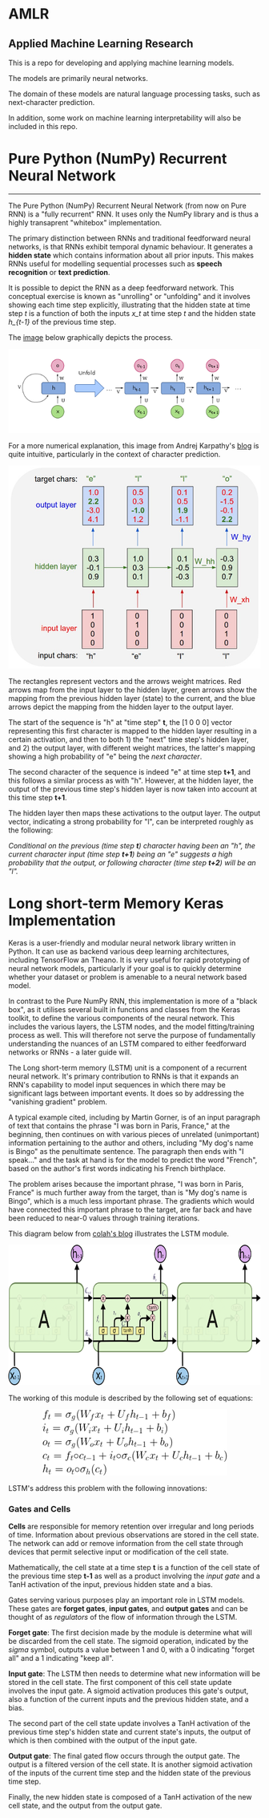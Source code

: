 # AMLR
Applied Machine Learning Research
---

This is a repo for developing and applying machine learning models.

The models are primarily neural networks.

The domain of these models are natural language processing tasks, such as next-character prediction.

In addition, some work on machine learning interpretability will also be included in this repo.

# Pure Python (NumPy) Recurrent Neural Network
---

The Pure Python (NumPy) Recurrent Neural Network (from now on Pure RNN) is a "fully recurrent" RNN. It uses only the NumPy library and is thus a highly transaprent "whitebox" implementation.

The primary distinction between RNNs and traditional feedforward neural networks, is that RNNs exhibit temporal dynamic behaviour. It generates a **hidden state** which contains information about all prior inputs. This makes RNNs useful for modelling sequential processes such as **speech recognition** or **text prediction**.

It is possible to depict the RNN as a deep feedforward network. This conceptual exercise is known as "unrolling" or "unfolding" and it involves showing each time step explicitly, illustrating that the hidden state at time step *t* is a function of both the inputs *x_t* at time step *t* and the hidden state *h_{t-1}* of the previous time step.

The [image](https://en.wikipedia.org/wiki/Recurrent_neural_network "RNN - Wikipedia") below graphically depicts the process.

![alt text](https://github.com/SolomonZA/AMLR/blob/master/img/rnn_unrolled.png "Logo Title Text 1")

For a more numerical explanation, this image from Andrej Karpathy's [blog](http://karpathy.github.io/2015/05/21/rnn-effectiveness/ "Unreasonable Effectiveness of RNNs") is quite intuitive, particularly in the context of character prediction.

![alt text](https://github.com/SolomonZA/AMLR/blob/master/img/rnn_unrolled_1.jpeg "Unrolled RNN")

The rectangles represent vectors and the arrows weight matrices. Red arrows map from the input layer to the hidden layer, green arrows show the mapping from the previous hidden layer (state) to the current, and the blue arrows depict the mapping from the hidden layer to the output layer.

The start of the sequence is "h" at "time step" **t**, the [1 0 0 0] vector representing this first character is mapped to the hidden layer resulting in a certain activation, and then to both 1) the "next" time step's hidden layer, and 2) the output layer, with different weight matrices, the latter's mapping showing a high probability of "e" being the *next character*.

The second character of the sequence is indeed "e" at time step **t+1**, and this follows a similar process as with "h". However, at the hidden layer, the output of the previous time step's hidden layer is now taken into account at this time step **t+1**.

The hidden layer then maps these activations to the output layer. The output vector, indicating a strong probability for "l", can be interpreted roughly as the following:

*Conditional on the previous (time step **t**) character having been an "h", the current character input (time step **t+1**) being an "e" suggests a high probability that the output, or following character (time step **t+2**) will be an "l".*

# Long short-term Memory Keras Implementation

Keras is a user-friendly and modular neural network library written in Python. It can use as backend various deep learning architectures, including TensorFlow an Theano. It is very useful for rapid prototyping of neural network models, particularly if your goal is to quickly determine whether your dataset or problem is amenable to a neural network based model.

In contrast to the Pure NumPy RNN, this implementation is more of a "black box", as it utilises several built in functions and classes from the Keras toolkit, to define the various components of the neural network. This includes the various layers, the LSTM nodes, and the model fitting/training process as well. This will therefore not serve the purpose of fundamentally understanding the nuances of an LSTM compared to either feedforward networks or RNNs - a later guide will. 

The Long short-term memory (LSTM) unit is a component of a recurrent neural network. It's primary contribution to RNNs is that it expands an RNN's capability to model input sequences in which there may be significant lags between important events. It does so by addressing the "vanishing gradient" problem.

A typical example cited, including by Martin Gorner, is of an input  paragraph of text that contains the phrase "I was born in Paris, France," at the beginning, then continues on with various pieces of unrelated (unimportant) information pertaining to the author and others, including "My dog's name is Bingo" as the penultimate sentence. The paragraph then ends with "I speak..." and the task at hand is for the model to predict the word "French", based on the author's first words indicating his French birthplace.

The problem arises because the important phrase, "I was born in Paris, France" is much further away from the target, than is "My dog's name is Bingo", which is a much less important phrase. The gradients which would have connected this important phrase to the target, are far back and have been reduced to near-0 values through training iterations.

This diagram below from [colah's blog](http://colah.github.io/posts/2015-08-Understanding-LSTMs/ "LSTM Module") illustrates the LSTM module.

<img src="https://github.com/SolomonZA/AMLR/blob/master/img/lstm.png" alt="LSTM Module" width="745" height ="280" />

The working of this module is described by the following set of equations:
<p align = 'center'>
	<img src="https://github.com/SolomonZA/AMLR/blob/master/img/lstm_eq.png" alt="LSTM Equations"  />
</p>

LSTM's address this problem with the following innovations:

### Gates and Cells

**Cells** are responsible for memory retention over irregular and long periods of time. Information about previous observations are stored in the cell state. The network can add or remove information from the cell state through devices that permit selective input or modification of the cell state.

Mathematically, the cell state at a time step **t** is a function of the cell state of the previous time step **t-1** as well as a product involving the *input gate* and a TanH activation of the input, previous hidden state and a bias.

Gates serving various purposes play an important role in LSTM models. These gates are **forget gates**, **input gates**, and **output gates** and can be thought of as *regulators* of the flow of information through the LSTM.

**Forget gate**: The first decision made by the module is determine what will be discarded from the cell state. The sigmoid operation, indicated by the *sigma* symbol, outputs a value between 1 and 0, with a 0 indicating "forget all" and a 1 indicating "keep all".

**Input gate**: The LSTM then needs to determine what new information will be stored in the cell state.  The first component of this cell state update involves the input gate. A sigmoid activation produces this gate's output, also a function of the current inputs and the previous hidden state, and a bias.

The second part of the cell state update involves a TanH activation of the previous time step's hidden state and current state's inputs, the output of which is then combined with the output of the input gate.

**Output gate**: The final gated flow occurs through the output gate. The output is a filtered version of the cell state. It is another sigmoid activation of the inputs of the current time step and the hidden state of the previous time step.

Finally, the new hidden state is composed of a TanH activation of the new cell state, and the output from the output gate.

